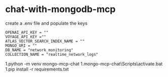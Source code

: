 # chat-with-mongodb-mcp
create a .env file and populate the keys

```
OPENAI_API_KEY = ""
VOYAGE_API_KEY =""
ATLAS_VECTOR_SEARCH_INDEX_NAME = ""
MONGO_URI = ""  
DB_NAME = "network_monitoring"
COLLECTION_NAME = "realtime_network_logs"
```

1.python -m venv mongo-mcp-chat
1.mongo-mcp-chat\Scripts\activate.bat
1.pip install -r requirements.txt
